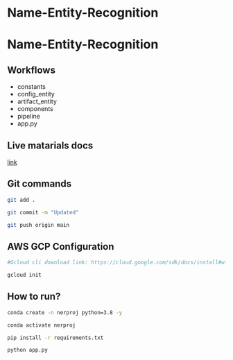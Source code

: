 # Name-Entity-Recognition
# Name-Entity-Recognition


## Workflows

 - constants
 - config_entity
 - artifact_entity
 - components
 - pipeline
 - app.py



## Live matarials docs

[link](https://docs.google.com/document/d/1UFiHnyKRqgx8Lodsvdzu58LbVjdWHNf-uab2WmhE0A4/edit?usp=sharing)


## Git commands

```bash
git add .

git commit -m "Updated"

git push origin main
```


## AWS GCP Configuration

```bash
#Gcloud cli download link: https://cloud.google.com/sdk/docs/install#windows

gcloud init
```



## How to run?

```bash
conda create -n nerproj python=3.8 -y
```

```bash
conda activate nerproj

```

```bash
pip install -r requirements.txt
```

```bash
python app.py
```